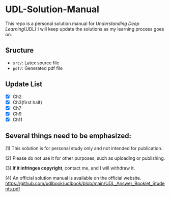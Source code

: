 # UDL-Solution-Manual
This repo is a personal solution manual for *Understanding Deep Learning*(UDL)
I will keep update the solutions as my learning process goes on.

## Sructure
- `src/`: Latex source file
- `pdf/`: Generated pdf file

## Update List
- [x] Ch2
- [x] Ch3(first half)
- [x] Ch7
- [x] Ch9
- [x] Ch11

## Several things need to be emphasized:

(1) This solution is for personal study only and not intended for publication. 

(2) Please do not use it for other purposes, such as uploading or publishing. 

(3) **If it infringes copyright**, contact me, and I will withdraw it. 

(4) An official solution manual is available on the official website.
https://github.com/udlbook/udlbook/blob/main/UDL_Answer_Booklet_Students.pdf
